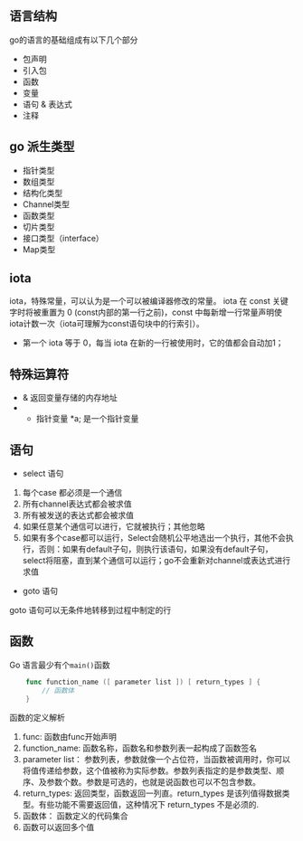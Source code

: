 
## 语言结构
go的语言的基础组成有以下几个部分
* 包声明
* 引入包
* 函数
* 变量
* 语句 & 表达式
* 注释

## go 派生类型
* 指针类型
* 数组类型
* 结构化类型
* Channel类型
* 函数类型
* 切片类型
* 接口类型（interface）
* Map类型

## iota
iota，特殊常量，可以认为是一个可以被编译器修改的常量。
iota 在 const 关键字时将被重置为 0 (const内部的第一行之前)，const 中每新增一行常量声明使iota计数一次（iota可理解为const语句块中的行索引）。

* 第一个 iota 等于 0，每当 iota 在新的一行被使用时，它的值都会自动加1；

## 特殊运算符

* & 返回变量存储的内存地址
* * 指针变量 *a; 是一个指针变量

## 语句

* select 语句
1) 每个case 都必须是一个通信
2) 所有channel表达式都会被求值
3) 所有被发送的表达式都会被求值
4) 如果任意某个通信可以进行，它就被执行；其他忽略
5) 如果有多个case都可以运行，Select会随机公平地选出一个执行，其他不会执行，否则：如果有default子句，则执行该语句，如果没有default子句，select将阻塞，直到某个通信可以运行；go不会重新对channel或表达式进行求值

* goto 语句

goto 语句可以无条件地转移到过程中制定的行

## 函数
Go 语言最少有个`main()`函数
```go
    func function_name ([ parameter list ]) [ return_types ] {
        // 函数体
    }
```
函数的定义解析
1) func: 函数由func开始声明
2) function_name: 函数名称，函数名和参数列表一起构成了函数签名
3) parameter list： 参数列表，参数就像一个占位符，当函数被调用时，你可以将值传递给参数，这个值被称为实际参数。参数列表指定的是参数类型、顺序、及参数个数。参数是可选的，也就是说函数也可以不包含参数。
4) return_types: 返回类型，函数返回一列直。return_types 是该列值得数据类型。有些功能不需要返回值，这种情况下 return_types 不是必须的.
5) 函数体： 函数定义的代码集合
6) 函数可以返回多个值
